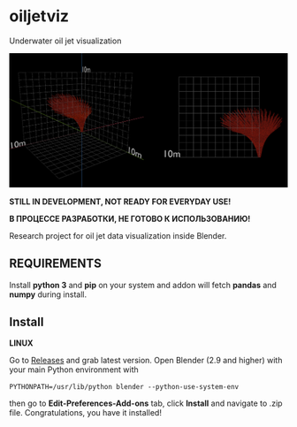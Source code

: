 # oiljetviz
Underwater oil jet visualization

<a href= ""><img src="https://github.com/jazzbucket/oiljetviz/blob/main/figure_6.png"></a>

**STILL IN DEVELOPMENT, NOT READY FOR EVERYDAY USE!**

**В ПРОЦЕССЕ РАЗРАБОТКИ, НЕ ГОТОВО К ИСПОЛЬЗОВАНИЮ!**

Research project for oil jet data visualization inside Blender.

## REQUIREMENTS

Install **python 3** and **pip** on your system and addon will fetch **pandas** and **numpy** during install.

## Install

**LINUX**

Go to [Releases](https://github.com/jazzbucket/oiljetviz/releases) and grab latest version. Open Blender (2.9 and higher) with your main Python environment with
```
PYTHONPATH=/usr/lib/python blender --python-use-system-env 
```
then go to **Edit-Preferences-Add-ons** tab, click **Install** and navigate to .zip file. Congratulations, you have it installed!
